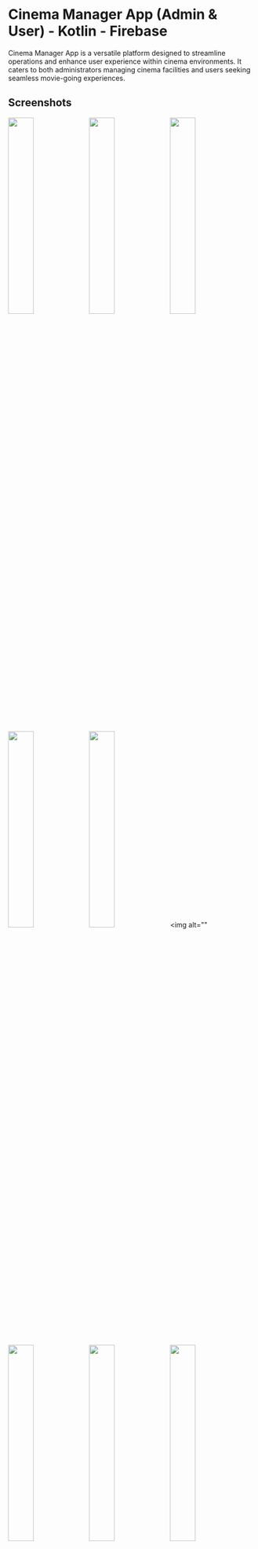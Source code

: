 ﻿# Cinema Manager App (Admin & User) - Kotlin - Firebase
Cinema Manager App is a versatile platform designed to streamline operations and enhance user experience within cinema environments. It caters to both administrators managing cinema facilities and users seeking seamless movie-going experiences.

## Screenshots

<img alt="" src="https://github.com/nghiakma/CinemaApp-Kotlin-Firebase/assets/98259551/af5b4e2e-d13c-4364-a38f-05edbfe4ec4e" width="32%"> <img alt="" src="https://github.com/nghiakma/CinemaApp-Kotlin-Firebase/assets/98259551/3165f38f-5c6f-4bcf-905d-17c40d6a42d1" width="32%"> <img alt="" src="https://github.com/nghiakma/CinemaApp-Kotlin-Firebase/assets/98259551/7207edc3-3755-4071-81c0-904fd094b9ff" width="32%"> <img alt="" src="https://github.com/nghiakma/CinemaApp-Kotlin-Firebase/assets/98259551/6d37becf-1a25-4692-afb6-ad8eb8599610" width="32%"> <img alt="" src="https://github.com/nghiakma/CinemaApp-Kotlin-Firebase/assets/98259551/33928dd5-e4cc-4ef9-9d1d-f42950a742ad" width="32%"> <img alt="" 
<img alt="" src="https://github.com/nghiakma/CinemaApp-Kotlin-Firebase/assets/98259551/f8747ba6-d57a-4d82-a23e-5353110f25c5" width="32%">
<img alt="" src="https://github.com/nghiakma/CinemaApp-Kotlin-Firebase/assets/98259551/c460a350-a455-467e-88c6-48983242635d" width="32%">
<img alt="" src="https://github.com/nghiakma/CinemaApp-Kotlin-Firebase/assets/98259551/e1c589a3-6f59-4791-a747-238708aa242d" width="32%">
<img alt="" src="https://github.com/nghiakma/CinemaApp-Kotlin-Firebase/assets/98259551/fb1425a4-9d74-43fd-b622-3d7fd121fb27" width="32%">


## Tech stack, Open-source libraries & Project Architecture ✨️

- MVC (Model - View- Controller)
  
- Kotlin

- Realtime Database, Authentication Firebase
  
- ExoPlayer
  
- Paypal SDK
  
- zxing
  
- Glide
  
- FlowLayout

## Features ✨️

✨️ There is an account management module with two distinct roles: Admin and User. Features include login, registration, forgot password, change password, display user profile, and logout.

- Admin can add, edit, delete, and display a list of movie categories (Category). Search for categories by keyword.

- Admin can add, edit, delete, and display a list of food/drinks (Food/Drink). Search for food/drinks by keyword.

- Admin can add, edit, delete, and display a list of movies (Movie). Search for movies by keyword or by movie category (Category).

- Admin can view booking history of all users (Booking History). Search booking history by ID or scan QR Code.

- Admin can manage cinema revenue statistics per corresponding movie.

- User can view the most popular movies (Top Movies), movie categories (Category), and all movies (Movie) currently showing in the cinema beyond the Home screen.

- User can search for movies by keyword or by movie category (Category).

- User can view lists of movies specific to each movie category (Category).

- User can view movie details: detailed information, movie description, video trailer.

- User can book movie tickets: select movie theater, showtime, number of tickets, seat positions in the theater, accompanying food/drinks (Food/Drink).

- User can make payments via two methods: cash or Paypal.

- User can review their booking history (Booking History), with a feature to generate a QR Code to facilitate ticket verification by the admin at the cinema.
